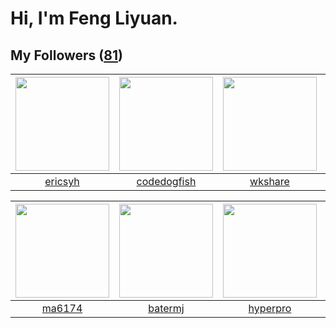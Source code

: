 # Hi, I'm Feng Liyuan.

## My Followers ([81](https://github.com/SunRunAway?tab=followers))

| <img src="https://avatars3.githubusercontent.com/u/10498732?v=4" width="150" height="150" /> | <img src="https://avatars2.githubusercontent.com/u/6002026?v=4" width="150" height="150" /> | <img src="https://avatars2.githubusercontent.com/u/2918384?v=4" width="150" height="150" /> | <img src="https://avatars1.githubusercontent.com/u/3293915?v=4" width="150" height="150" /> |
| :------------------------------------------------------------------------------------------: | :-----------------------------------------------------------------------------------------: | :-----------------------------------------------------------------------------------------: | :-----------------------------------------------------------------------------------------: |
|                             [ericsyh](https://github.com/ericsyh)                            |                        [codedogfish](https://github.com/codedogfish)                        |                            [wkshare](https://github.com/wkshare)                            |                         [fancyfrees](https://github.com/fancyfrees)                         |

| <img src="https://avatars0.githubusercontent.com/u/1449133?v=4" width="150" height="150" /> | <img src="https://avatars0.githubusercontent.com/u/250445?v=4" width="150" height="150" /> | <img src="https://avatars1.githubusercontent.com/u/2445111?v=4" width="150" height="150" /> | <img src="https://avatars0.githubusercontent.com/u/20725525?v=4" width="150" height="150" /> |
| :-----------------------------------------------------------------------------------------: | :----------------------------------------------------------------------------------------: | :-----------------------------------------------------------------------------------------: | :------------------------------------------------------------------------------------------: |
|                             [ma6174](https://github.com/ma6174)                             |                            [batermj](https://github.com/batermj)                           |                           [hyperpro](https://github.com/hyperpro)                           |                             [rain298](https://github.com/rain298)                            |